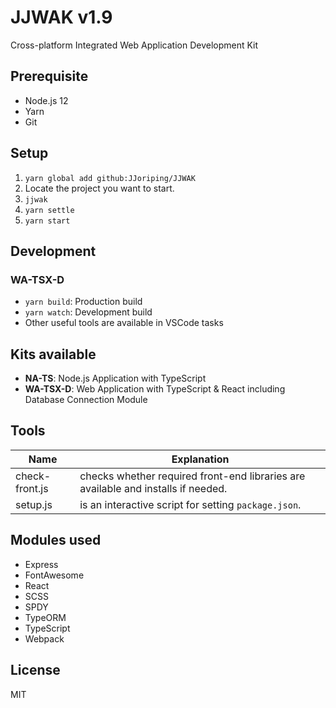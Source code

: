 # JJWAK v1.9
Cross-platform Integrated Web Application Development Kit

## Prerequisite
- Node.js 12
- Yarn
- Git
## Setup
1. `yarn global add github:JJoriping/JJWAK`
1. Locate the project you want to start.
1. `jjwak`
1. `yarn settle`
1. `yarn start`
## Development
### WA-TSX-D
- `yarn build`: Production build
- `yarn watch`: Development build
- Other useful tools are available in VSCode tasks
## Kits available
- **NA-TS**: Node.js Application with TypeScript
- **WA-TSX-D**: Web Application with TypeScript & React including Database Connection Module
## Tools
| Name                        | Explanation |
|-----------------------------|-------------|
| check-front.js              | checks whether required front-end libraries are available and installs if needed. |
| setup.js                    | is an interactive script for setting `package.json`. |
## Modules used
- Express
- FontAwesome
- React
- SCSS
- SPDY
- TypeORM
- TypeScript
- Webpack
## License
MIT